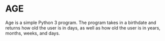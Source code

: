 # AGE

Age is a simple Python 3 program. The program takes in a birthdate and returns how old the user is in days, as well as how old the user is in years, months, weeks, and days.